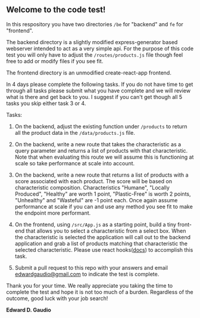 ## Welcome to the code test!

In this respository you have two directories
`/be` for "backend" and `fe` for "frontend".

The backend directory is a slightly modified express-generator based webserver intended to act as a very simple api. For the purpose of this code test you will only have to adjust the `/routes/products.js` file though feel free to add or modify files if you see fit.

The frontend directory is an unmodified create-react-app frontend.

In 4 days please complete the following tasks. If you do not have time to get through all tasks please submit what you have complete and we will review what is there and get back to you. I suggest if you can't get though all 5 tasks you skip either task 3 or 4.

Tasks:
1. On the backend, adjust the existing function under `/products` to return all the product data in the `/data/products.js` file.

2. On the backend, write a new route that takes the characteristic as a query parameter and returns a list of products with that characteristic. Note that when evaluating this route we will assume this is functioning at scale so take performance at scale into account.

3. On the backend, write a new route that returns a list of products with a score associated with each product. The score will be based on characteristic composition. Characteristics "Humane", "Locally Produced", "Healthy" are worth 1 point, "Plastic-Free" is worth 2 points, "Unhealthy" and "Wasteful" are -1 point each. Once again assume performance at scale if you can and use any method you see fit to make the endpoint more performant.

4. On the frontend, using `/src/App.js` as a starting point, build a tiny front-end that allows you to select a characteristic from a select box. When the characteristic is selected the application will call out to the backend application and grab a list of products matching that characteristic the selected characteristic. Please use react hooks(<a href="https://reactjs.org/docs/hooks-intro.html">docs</a>) to accomplish this task.

5. Submit a pull request to this repo with your answers and email edwardgaudio@gmail.com to indicate the test is complete.

Thank you for your time. We really appreciate you taking the time to complete the test and hope it is not too much of a burden. Regardless of the outcome, good luck with your job search!

__Edward D. Gaudio__
